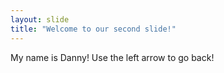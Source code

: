 ```yaml
---
layout: slide
title: "Welcome to our second slide!"
---
```

My name is Danny!
Use the left arrow to go back!
